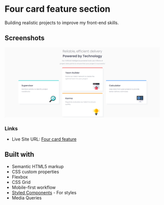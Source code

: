# Four card feature section

Building realistic projects to improve my front-end skills.

## Screenshots

![](screenshots/ss-desktop.png)

### Links

- Live Site URL: [Four card feature](https://f0ur-card-feature.netlify.app/)

## Built with

- Semantic HTML5 markup
- CSS custom properties
- Flexbox
- CSS Grid
- Mobile-first workflow
- [Styled Components](https://styled-components.com/) - For styles
- Media Queries
